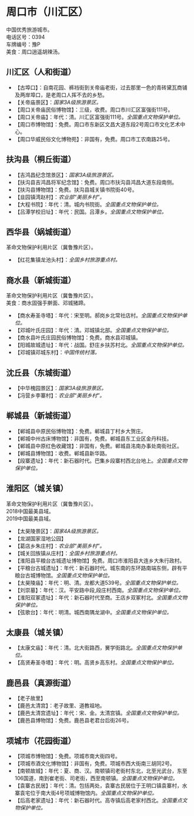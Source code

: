 # 周口市（川汇区）  
中国优秀旅游城市。  
电话区号：0394  
车牌编号：豫P  
美食：周口逍遥胡辣汤。  

## 川汇区（人和街道）  
* 【古埠口】：自南花园、裤裆街到关帝庙老街，过去那里一色的青砖黛瓦商铺及两岸埠口，是老周口人挥不去的乡愁。  
* 【关帝庙景区】：*国家3A级旅游景区。*  
* 【周口关帝庙民俗博物馆】：三级，收费。周口市川汇区富强街111号。  
* 【周口关帝庙】：年代：清。川汇区富强街111号。*全国重点文物保护单位。*   
* 【周口市博物馆】：免费。周口市东新区文昌大道东段2号周口市文化艺术中心。  
* 【周口华威民俗文化博物苑】：非国有，免费。周口市工农南路25号。  

## 扶沟县（桐丘街道）  
* 【吉鸿昌纪念馆景区】：*国家3A级旅游景区。*  
* 【扶沟县吉鸿昌将军纪念馆】：免费。周口市扶沟县鸿昌大道东段南侧。  
* 【扶沟县博物馆】：免费。扶沟县城关镇书院街40号。  
* 【韭园镇湾赵村】：*农业部“美丽乡村”。*  
* 【大程书院】：年代：清。城内书院街。*全国重点文物保护单位。*  
* 【吕潭学校旧址】：年代：民国。吕潭乡。*全国重点文物保护单位。*   
## 西华县（娲城街道）  
革命文物保护利用片区（冀鲁豫片区）。  
* 【红花集镇龙池头村】：*全国乡村旅游重点村。*  

## 商水县（新城街道）  
革命文物保护利用片区（冀鲁豫片区）。  
美食：商水固强手擀面、邓城猪蹄。  
* 【商水寿圣寺塔】：年代：宋至明。郝岗乡北常社店村。*全国重点文物保护单位。*   
* 【邓城叶氏庄园】：年代：清。邓城镇北部。*全国重点文物保护单位。*   
* 【商水县叶氏庄园民俗博物馆】：免费。商水县邓城镇。  
* 【阳城故城遗址】：年代：战国。舒庄乡扶苏村北。*全国重点文物保护单位。*   
* 【邓城镇邓城东村】：*中国传统村落。*  

## 沈丘县（东城街道）  
* 【中华槐园景区】：*国家3A级旅游景区。*  
* 【冯营乡李寨村】：*农业部“美丽乡村”。*  

## 郸城县（新城街道）  
* 【郸城县中原民俗博物馆】：免费。郸城县丁村乡大贺庄。  
* 【郸城中州古床博物馆】：非国有，免费。郸城县东工业区金丹科技。  
* 【郸城县中原红色收藏馆】：非国有，免费。郸城县洺南办事处南街社区。  
* 【郸城县博物馆】：收费。郸城县新华路。  
* 【段寨遗址】：年代：新石器时代。巴集乡段寨村西北台地上。*全国重点文物保护单位。*   
## 淮阳区（城关镇）  
革命文物保护利用片区（冀鲁豫片区）。  
2018中国最美县域。  
2019中国最美县域。  
* 【太昊陵景区】：*国家4A级旅游景区。*  
* 【龙湖国家湿地公园】  
* 【葛店乡朱庄村】：*农业部“美丽乡村”。*  
* 【城关回族镇从庄村】：*全国乡村旅游重点村。*  
* 【淮阳县平粮台古城遗址博物馆】免费。周口市淮阳县大连乡大朱行政村。  
* 【平粮台古城遗址】：年代：新石器时代。城东南的东环路南端东侧，辟有平粮台古城博物馆。*全国重点文物保护单位。*  
* 【太昊陵庙】：年代：明、清。龙都大道539号。*全国重点文物保护单位。*  
* 【刘崇墓】：年代：汉。平安路中段,段庄村西南。*全国重点文物保护单位。*  
* 【淮阳双冢遗址】：年代：新石器时代至商。王店乡双冢村北。*全国重点文物保护单位。*  
* 【弦歌台】：年代：明清。城西南隅龙湖中。*全国重点文物保护单位。*  

## 太康县（城关镇）  
* 【太康文庙】：年代：清。北大街路西，黉学街路北。*全国重点文物保护单位。*  
* 【高贤寿圣寺塔】：年代：明。高贤乡高东村。*全国重点文物保护单位。*  
## 鹿邑县（真源街道）  
* 【老子故里】  
* 【鹿邑太清宫】：老子故里、道教祖地。  
* 【鹿邑太清宫遗址】：年代：宋、金。太清宫镇。*全国重点文物保护单位。*  
* 【鹿邑县博物馆】：免费。鹿邑县老君台后街26号。  

## 项城市（花园街道）  
* 【项城市博物馆】：免费。项城市南大街四号。  
* 【项城市酒文化博物馆】：非国有，免费。项城市西大街南三胡同2号。  
* 【南顿故城】：年代：夏、商、汉。南顿镇司老街村东北，北至光武台，东至106国道，南到崔老街、司老街，西至南顿镇。*全国重点文物保护单位。*   
* 【袁寨古民居】：年代：清。包括两处，袁寨古民居位于王明口镇袁寨村，水寨袁宅位于南大街4号项城博物馆内。*全国重点文物保护单位。*    
* 【后高老家遗址】：年代：新石器时代。高寺镇后高老家村西北。*全国重点文物保护单位。*  